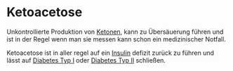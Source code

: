 # Ketoacetose
Unkontrollierte Produktion von [Ketonen](Keton.md), kann zu Übersäuerung führen und ist in der Regel wenn man sie messen kann schon ein medizinischer Notfall.

Ketoacetose ist in aller regel auf ein [Insulin](../Stoffe/Nahrungs_Inhaltsstoffe/Hormone/Insulin.md) defizit zurück zu führen und lässt auf [Diabetes Typ I](../Menschlicher_Körper/Verdauungssystem/Leiden/Diabetes/Diabetes%20Typ%201/Diabetes%20Typ%20I.md) oder [Diabetes Typ II](../Menschlicher_Körper/Verdauungssystem/Leiden/Diabetes/Diabetes%20Typ%20II.md) schließen.